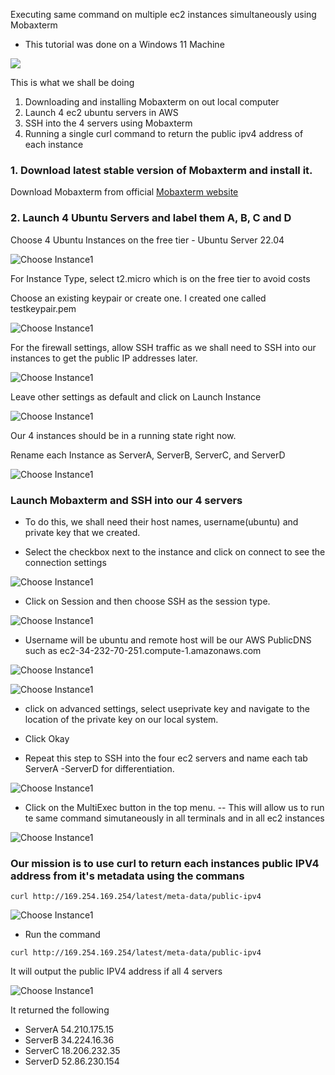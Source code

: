 Executing same command on multiple ec2 instances simultaneously using Mobaxterm
- This tutorial was done on a Windows 11 Machine

![](./images/execute-command-multiple-instances.png)

This is what we shall be doing
1. Downloading and installing Mobaxterm on out local computer
2. Launch 4 ec2 ubuntu servers in AWS
3. SSH into the 4 servers using Mobaxterm
4. Running a single curl command to return the public ipv4 address of each instance

### 1. Download latest stable version of Mobaxterm and install it.

Download Mobaxterm from official [Mobaxterm website](https://mobaxterm.mobatek.net/download-home-edition.html)


### 2. Launch 4 Ubuntu Servers and label them A, B, C and D

Choose 4 Ubuntu Instances on the free tier - Ubuntu Server 22.04 


![Choose Instance1](./images/launch1.png)


For Instance Type, select t2.micro which is on the free tier to avoid costs

Choose an existing keypair or create one.
I created one called testkeypair.pem


![Choose Instance1](./images/launch2.png)


For the firewall settings, allow SSH traffic as we shall need to SSH into our instances to get the public IP addresses later.

![Choose Instance1](./images/launch3.png)


Leave other settings as default and click on Launch Instance

![Choose Instance1](./images/launch4.png)


Our 4 instances should be in a running state right now.


Rename each Instance as ServerA, ServerB, ServerC, and ServerD

![Choose Instance1](./images/launch5.png)




### Launch Mobaxterm and SSH into our 4 servers
- To do this, we shall need their host names, username(ubuntu) and private key that we created.

- Select the checkbox next to the instance and click on connect to see the connection settings

![Choose Instance1](./images/launch6.png)


- Click on Session and then choose SSH as the session type.

![Choose Instance1](./images/mobaxterm1.png)

- Username will be ubuntu and remote host will be our AWS PublicDNS such as ec2-34-232-70-251.compute-1.amazonaws.com

![Choose Instance1](./images/mobaxterm2.png)

![Choose Instance1](./images/mobaxterm3.png)


- click on advanced settings, select useprivate key and navigate to the location of the private key on our local system.

- Click Okay

- Repeat this step to SSH into the four ec2 servers and name each tab ServerA -ServerD for differentiation.

![Choose Instance1](./images/mobaxterm4.png)

- Click on the MultiExec button in the top menu. 
-- This will allow us to run te same command simutaneously in all terminals and in all ec2 instances

![Choose Instance1](./images/mobaxterm5.png)

### Our mission is to use curl to return each instances public IPV4 address from it's metadata using the commans
```
curl http://169.254.169.254/latest/meta-data/public-ipv4
```

![Choose Instance1](./images/mobaxterm6.png)


- Run the command 
```
curl http://169.254.169.254/latest/meta-data/public-ipv4
```

It will output the public IPV4 address if all 4 servers

![Choose Instance1](./images/mobaxterm7.png)

It returned the following

- ServerA 54.210.175.15
- ServerB 34.224.16.36
- ServerC 18.206.232.35
- ServerD 52.86.230.154








